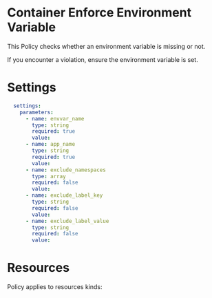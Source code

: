# Container Enforce Environment Variable

This Policy checks whether an environment variable is missing or not. 


If you encounter a violation, ensure the environment variable is set. 


# Settings
```yaml
  settings:
    parameters:
      - name: envvar_name
        type: string
        required: true
        value:
      - name: app_name
        type: string
        required: true
        value:
      - name: exclude_namespaces
        type: array
        required: false
        value:
      - name: exclude_label_key
        type: string
        required: false
        value:
      - name: exclude_label_value
        type: string
        required: false
        value:
```

# Resources
Policy applies to resources kinds:

